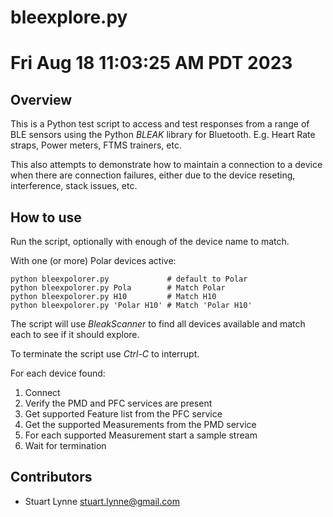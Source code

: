 # bleexplore.py
# Fri Aug 18 11:03:25 AM PDT 2023

## Overview

This is a Python test script to access and test responses from a range of BLE sensors
using the Python *BLEAK* library for Bluetooth. E.g. Heart Rate straps, Power meters,
FTMS trainers, etc.

This also attempts to demonstrate how to maintain a connection to a device when there
are connection failures, either due to the device reseting, interference, stack issues, etc.

## How to use

Run the script, optionally with enough of the device name to match. 

With one (or more) Polar devices active:
```
python bleexpolorer.py             # default to Polar 
python bleexpolorer.py Pola        # Match Polar
python bleexpolorer.py H10         # Match H10
python bleexpolorer.py 'Polar H10' # Match 'Polar H10'
```

The script will use *BleakScanner* to find all devices available and match each to see if it should explore.

To terminate the script use *Ctrl-C* to interrupt.

For each device found:
1. Connect 
2. Verify the PMD and PFC services are present
3. Get supported Feature list from the PFC service
4. Get the supported Measurements from the PMD service
5. For each supported Measurement start a sample stream
6. Wait for termination

## Contributors
- Stuart Lynne <stuart.lynne@gmail.com>

